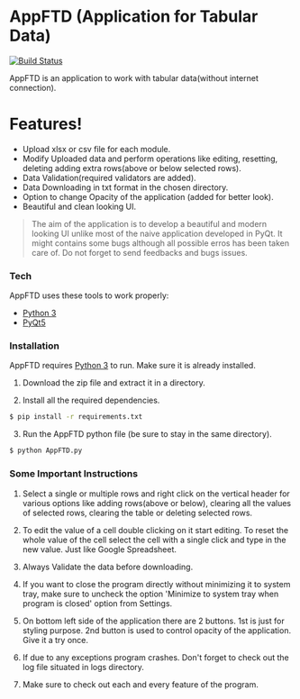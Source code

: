 # AppFTD (Application for Tabular Data)


[![Build Status](https://travis-ci.org/joemccann/dillinger.svg?branch=master)](https://travis-ci.org/joemccann/dillinger)

AppFTD is an application to work with tabular data(without internet connection).


# Features!

  - Upload xlsx or csv file for each module.
  - Modify Uploaded data and perform operations like editing, resetting, deleting
  adding extra rows(above or below selected rows).
 - Data Validation(required validators are added).
 - Data Downloading in txt format in the chosen directory.
 - Option to change Opacity of the application (added for better look).
 - Beautiful and clean looking UI.


> The aim of the application is to develop a beautiful and modern
> looking UI unlike most of the naive application developed in PyQt.
> It might contains some bugs although all possible erros has been
> taken care of. Do not forget to send feedbacks and bugs issues.



### Tech

AppFTD uses these tools to work properly:

* [Python 3](https://www.python.org/)
* [PyQt5](https://www.riverbankcomputing.com/static/Docs/PyQt5/)



### Installation

AppFTD requires [Python 3](https://www.python.org/) to run. Make sure it is already installed.

1. Download the zip file and extract it in a directory.

2. Install all the required dependencies.
```sh
$ pip install -r requirements.txt
```
3. Run the AppFTD python file (be sure to stay in the same directory).
```sh
$ python AppFTD.py
```

### Some Important Instructions

1. Select a single or multiple rows and right click on the vertical header for various options
   like adding rows(above or below), clearing all the values of selected rows, clearing the table or
   deleting selected rows.

2. To edit the value of a cell double clicking on it start editing. To reset the whole value of the cell
   select the cell with a single click and type in the new value. Just like Google Spreadsheet.

3. Always Validate the data before downloading.

4. If you want to close the program directly without minimizing it to system tray, make sure to uncheck
   the option 'Minimize to system tray when program is closed' option from Settings.

5. On bottom left side of the application there are 2 buttons. 1st is just for styling purpose. 2nd button
   is used to control opacity of the application. Give it a try once.

6. If due to any exceptions program crashes. Don't forget to check out the log file situated in logs
   directory.

7. Make sure to check out each and every feature of the program.

